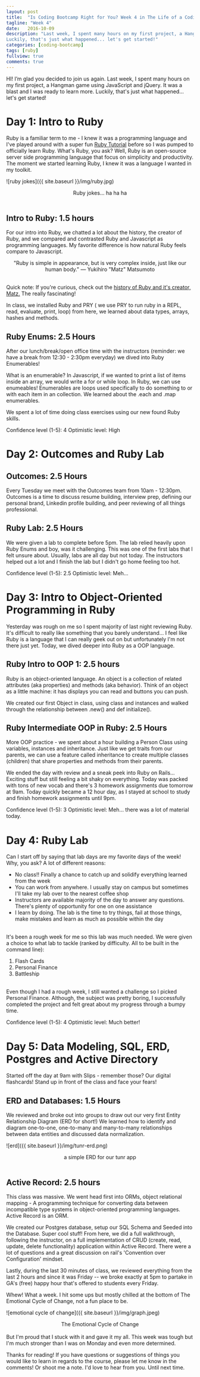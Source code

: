 ```yaml
---
layout: post
title:  "Is Coding Bootcamp Right for You? Week 4 in The Life of a Coding Bootcamper"
tagline: "Week 4"
date:   2016-10-09
description: "Last week, I spent many hours on my first project, a Hangman game using JavaScript and jQuery. It was a blast and I was ready to learn more.
Luckily, that's just what happened... let's get started!"
categories: [coding-bootcamp]
tags: [ruby]
fullview: true
comments: true
---
```


HI! I’m glad you decided to join us again. Last week, I spent many hours on my first project, a Hangman game using JavaScript and jQuery. It was a blast and I was ready to learn more.
Luckily, that's just what happened... let's get started!

# Day 1: Intro to Ruby

Ruby is a familiar term to me - I knew it was a programming language and I've played around with a super fun [Ruby Tutorial](http://tryruby.org/levels/1/challenges/0) before so I was pumped to officially learn Ruby. What's Ruby, you ask? Well, Ruby is an open-source server side programming language that focus on simplicity and productivity. The moment we started learning Ruby, I knew it was a language I wanted in my toolkit.

![ruby jokes]({{ site.baseurl }}/img/ruby.jpg)
<center>Ruby jokes... ha ha ha</center>

<br />

## Intro to Ruby: 1.5 hours
For our intro into Ruby, we chatted a lot about the history, the creator of Ruby, and we compared and contrasted Ruby and Javascript as programming languages. My favorite difference is how natural Ruby feels compare to Javascript.

<center>"Ruby is simple in appearance, but is very complex inside, just like our human body." — Yukihiro "Matz" Matsumoto</center>

<br />

Quick note: If you're curious, check out the [history of Ruby and it's creator, Matz.](https://www.ruby-lang.org/en/about/) The really fascinating!

In class, we installed Ruby and PRY ( we use PRY to run ruby in a REPL, read, evaluate, print, loop) from here, we learned about data types, arrays, hashes and methods.

## Ruby Enums: 2.5 Hours
After our lunch/break/open office time with the instructors (reminder: we have a break from 12:30 - 2:30pm everyday) we dived into Ruby Enumerables!

What is an enumerable?
In Javascript, if we wanted to print a list of items inside an array, we would write a for or while loop. In Ruby, we can use enumeables! Enumerables are loops used specifically to do something to or with each item in an collection. We learned about the .each and .map enumerables.

We spent a lot of time doing class exercises using our new found Ruby skills.

Confidence level (1-5): 4
Optimistic level: High

# Day 2: Outcomes and Ruby Lab

## Outcomes: 2.5 Hours
Every Tuesday we meet with the Outcomes team from 10am - 12:30pm. Outcomes is a time to discuss resume building, interview prep, defining our personal brand, Linkedin profile building, and peer reviewing of all things professional.

## Ruby Lab: 2.5 Hours
We were given a lab to complete before 5pm. The lab relied heavily upon Ruby Enums and boy, was it challenging. This was one of the first labs that I felt unsure about. Usually, labs are all day but not today. The instructors helped out a lot and I finish the lab but I didn't go home feeling too hot.

Confidence level (1-5): 2.5
Optimistic level: Meh...

# Day 3: Intro to Object-Oriented Programming in Ruby

Yesterday was rough on me so I spent majority of last night reviewing Ruby. It's difficult to really like something that you barely understand... I feel like Ruby is a language that I can really geek out on but unfortunately I'm not there just yet. Today, we dived deeper into Ruby as a OOP language.

## Ruby Intro to OOP 1: 2.5 hours
Ruby is an object-oriented language. An object is a collection of related attributes (aka properties) and methods (aka behavior). Think of an object as a little machine: it has displays you can read and buttons you can push.

We created our first Object in class, using class and instances and walked through the relationship between .new() and def initialize().

## Ruby Intermediate OOP in Ruby: 2.5 Hours
More OOP practice - we spent about a hour building a Person Class using variables, instances and inheritance. Just like we get traits from our parents, we can use a feature called inheritance to create multiple classes (children) that share properties and methods from their parents.

We ended the day with review and a sneak peek into Ruby on Rails... Exciting stuff but still feeling a bit shaky on everything. Today was packed with tons of new vocab and there's 3 homework assignments due tomorrow at 9am. Today quickly became a 12 hour day, as I stayed at school to study and finish homework assignments until 9pm.

Confidence level (1-5): 3
Optimistic level: Meh... there was a lot of material today.

# Day 4: Ruby Lab

Can I start off by saying that lab days are my favorite days of the week! Why, you ask? A lot of different reasons:

- No class!! Finally a chance to catch up and solidify everything learned from the week
- You can work from anywhere. I usually stay on campus but sometimes I'll take my lab over to the nearest coffee shop
- Instructors are available majority of the day to answer any questions. There's plenty of opportunity for one on one assistance
- I learn by doing. The lab is the time to try things, fail at those things, make mistakes and learn as much as possible within the day

<br />
It's been a rough week for me so this lab was much needed. We were given a choice to what lab to tackle (ranked by difficulty. All to be built in the command line):

1. Flash Cards
2. Personal Finance
3. Battleship


<br />
Even though I had a rough week, I still wanted a challenge so I picked Personal Finance. Although, the subject was pretty boring, I successfully completed the project and felt great about my progress through a bumpy time.

Confidence level (1-5): 4
Optimistic level: Much better!

# Day 5: Data Modeling, SQL, ERD, Postgres and Active Directory

Started off the day at 9am with Slips - remember those? Our digital flashcards! Stand up in front of the class and face your fears!

## ERD and Databases: 1.5 Hours
We reviewed and broke out into groups to draw out our very first Entity Relationship Diagram (ERD for short!) We learned how to identify and diagram one-to-one, one-to-many and many-to-many relationships between data entities and discussed data normalization.


![erd]({{ site.baseurl }}/img/tunr-erd.png)
<center>a simple ERD for our tunr app</center>

<br />

## Active Record: 2.5 hours
This class was massive. We went head first into ORMs, object relational mapping - A programming technique for converting data between incompatible type systems in object-oriented programming languages. Active Record is an ORM.

We created our Postgres database, setup our SQL Schema and Seeded into the Database. Super cool stuff! From here, we did a full walkthrough, following the instructor, on a full implementation of CRUD (create, read, update, delete functionality) application within Active Record. There were a lot of questions and a great discussion on rail's 'Convention over Configuration' mindset.

Lastly, during the last 30 minutes of class, we reviewed everything from the last 2 hours and since it was Friday -- we broke exactly at 5pm to partake in GA's (free) happy hour that's offered to students every Friday.

Whew! What a week. I hit some ups but mostly chilled at the bottom of The Emotional Cycle of Change, not a fun place to be.


![emotional cycle of change]({{ site.baseurl }}/img/graph.jpeg)
<center>The Emotional Cycle of Change</center>

<br />
But I'm proud that I stuck with it and gave it my all. This week was tough but I'm much stronger than I was on Monday and even more determined.

Thanks for reading! If you have questions or suggestions of things you would like to learn in regards to the course, please let me know in the comments! Or shoot me a note. I'd love to hear from you. Until next time.
